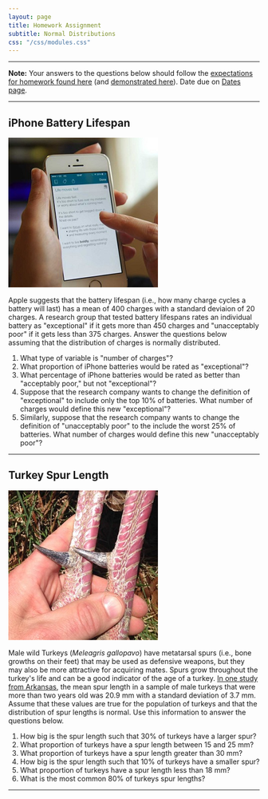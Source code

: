 ```yaml
---
layout: page
title: Homework Assignment
subtitle: Normal Distributions
css: "/css/modules.css"
---
```


----

<div class="alert alert-warning">
<strong>Note:</strong> Your answers to the questions below should follow the <a href="../resources/hwformat" target="_blank">expectations for homework found here</a> (and <a href="../resources/FAQ/FAQs/HWFormat_Example.pdf" target="_blank">demonstrated here</a>). Date due on <a href="../resources/Dates-Current.html" target="_blank">Dates page</a>.
</div>

----

## iPhone Battery Lifespan 
<img src="zimgs/iphone.jpg" alt="iPhone" class="img-right">

Apple suggests that the battery lifespan (i.e., how many charge cycles a battery will last) has a mean of 400 charges with a standard deviaion of 20 charges. A research group that tested battery lifespans rates an individual battery as "exceptional" if it gets more than 450 charges and "unacceptably poor" if it gets less than 375 charges. Answer the questions below assuming that the distribution of charges is normally distributed.

1. What type of variable is "number of charges"?
1. What proportion of iPhone batteries would be rated as "exceptional"?
1. What percentage of iPhone batteries would be rated as better than "acceptably poor," but not "exceptional"?
1. Suppose that the research company wants to change the definition of "exceptional" to include only the top 10% of batteries. What number of charges would define this new "exceptional"?
1. Similarly, suppose that the research company wants to change the definition of "unacceptably poor" to the include the worst 25% of batteries. What number of charges would define this new "unacceptably poor"?

----

## Turkey Spur Length
<img src="zimgs/spurs.jpg" alt="Turkey Spurs" class="img-right">

Male wild Turkeys (*Meleagris gallopavo*) have metatarsal spurs (i.e., bone growths on their feet) that may be used as defensive weapons, but they may also be more attractive for acquiring mates. Spurs grow throughout the turkey's life and can be a good indicator of the age of a turkey. [In one study from Arkansas](http://onlinelibrary.wiley.com/doi/10.1046/j.1365-2656.1998.6760845.x/pdf), the mean spur length in a sample of male turkeys that were more than two years old was 20.9 mm with a standard deviation of 3.7 mm. Assume that these values are true for the population of turkeys and that the distribution of spur lengths is normal. Use this information to answer the questions below.

1. How big is the spur length such that 30% of turkeys have a larger spur?
1. What proportion of turkeys have a spur length between 15 and 25 mm?
1. What proportion of turkeys have a spur length greater than 30 mm?
1. How big is the spur length such that 10% of turkeys have a smaller spur?
1. What proportion of turkeys have a spur length less than 18 mm?
1. What is the most common 80% of turkeys spur lengths?

----

